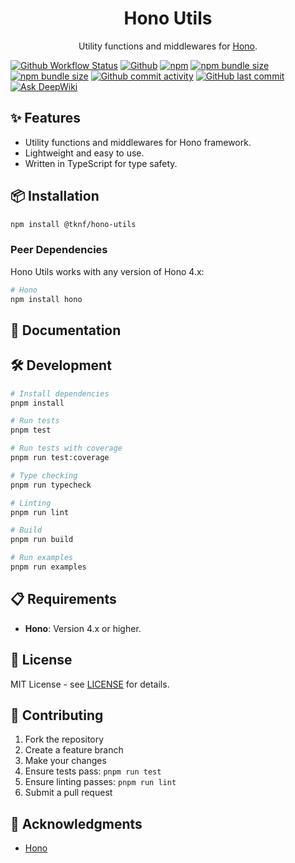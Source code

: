 <div align="center">
  <h1>Hono Utils</h1>
  <p>Utility functions and middlewares for <a href="https://hono.dev/" target="_blank">Hono</a>.</p>
</div>

[![Github Workflow Status](https://img.shields.io/github/actions/workflow/status/tknf/hono-utils/ci.yaml?branch=main)](https://github.com/tknf/hono-utils/actions)
[![Github](https://img.shields.io/github/license/tknf/hono-utils)](https://github.com/tknf/hono-utils/blob/main/LICENSE)
[![npm](https://img.shields.io/npm/v/@tknf/hono-utils)](https://www.npmjs.com/package/@tknf/hono-utils)
[![npm bundle size](https://img.shields.io/bundlephobia/min/@tknf/hono-utils)](https://bundlephobia.com/package/@tknf/hono-utils)
[![npm bundle size](https://img.shields.io/bundlephobia/minzip/@tknf/hono-utils)](https://bundlephobia.com/package/@tknf/hono-utils)
[![Github commit activity](https://img.shields.io/github/commit-activity/m/tknf/hono-utils)](https://github.com/tknf/hono-utils/pulse)
[![GitHub last commit](https://img.shields.io/github/last-commit/tknf/hono-utils)](https://github.com/tknf/hono-utils/commits/main)
[![Ask DeepWiki](https://deepwiki.com/badge.svg)](https://deepwiki.com/tknf/hono-utils)

## ✨ Features

- Utility functions and middlewares for Hono framework.
- Lightweight and easy to use.
- Written in TypeScript for type safety.

## 📦 Installation

```bash
npm install @tknf/hono-utils
```

### Peer Dependencies

Hono Utils works with any version of Hono 4.x:

```bash
# Hono
npm install hono
```

## 📄 Documentation

## 🛠️ Development

```bash
# Install dependencies
pnpm install

# Run tests
pnpm test

# Run tests with coverage
pnpm run test:coverage

# Type checking
pnpm run typecheck

# Linting
pnpm run lint

# Build
pnpm run build

# Run examples
pnpm run examples
```

## 📋 Requirements

- **Hono**: Version 4.x or higher.

## 📄 License

MIT License - see [LICENSE](LICENSE) for details.

## 🤝 Contributing

1. Fork the repository
2. Create a feature branch
3. Make your changes
4. Ensure tests pass: `pnpm run test`
5. Ensure linting passes: `pnpm run lint`
6. Submit a pull request

## 👏 Acknowledgments

- [Hono](https://hono.dev/)

